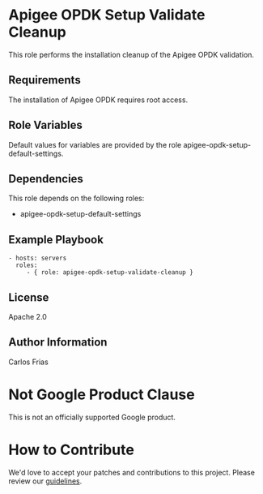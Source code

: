 Apigee OPDK Setup Validate Cleanup
=========

This role performs the installation cleanup of the Apigee OPDK validation.

Requirements
------------

The installation of Apigee OPDK requires root access. 

Role Variables
--------------

Default values for variables are provided by the role apigee-opdk-setup-default-settings.

Dependencies
------------

This role depends on the following roles:

* apigee-opdk-setup-default-settings

Example Playbook
----------------

    - hosts: servers
      roles:
         - { role: apigee-opdk-setup-validate-cleanup }

License
-------

Apache 2.0

Author Information
------------------

Carlos Frias


<!-- BEGIN Google Required Disclaimer -->

# Not Google Product Clause

This is not an officially supported Google product.
<!-- END Google Required Disclaimer -->
<!-- BEGIN Google How To Contribute -->
# How to Contribute

We'd love to accept your patches and contributions to this project. Please review our [guidelines](CONTRIBUTING.md).
<!-- END Google How To Contribute -->
